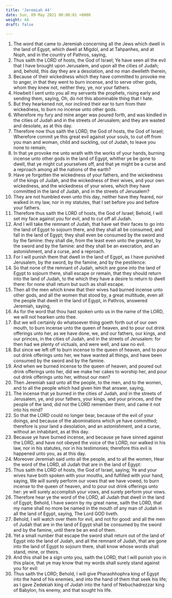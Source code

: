 ```yaml
---
title: 'Jeremiah 44'
date: Sun, 09 May 2021 00:00:01 +0000
weight: 44
draft: false
  
---
```


1. The word that came to Jeremiah concerning all the Jews which dwell in the land of Egypt, which dwell at Migdol, and at Tahpanhes, and at Noph, and in the country of Pathros, saying,
2. Thus saith the LORD of hosts, the God of Israel; Ye have seen all the evil that I have brought upon Jerusalem, and upon all the cities of Judah; and, behold, this day they are a desolation, and no man dwelleth therein,
3. Because of their wickedness which they have committed to provoke me to anger, in that they went to burn incense, and to serve other gods, whom they knew not, neither they, ye, nor your fathers.
4. Howbeit I sent unto you all my servants the prophets, rising early and sending them, saying, Oh, do not this abominable thing that I hate.
5. But they hearkened not, nor inclined their ear to turn from their wickedness, to burn no incense unto other gods.
6. Wherefore my fury and mine anger was poured forth, and was kindled in the cities of Judah and in the streets of Jerusalem; and they are wasted and desolate, as at this day.
7. Therefore now thus saith the LORD, the God of hosts, the God of Israel; Wherefore commit ye this great evil against your souls, to cut off from you man and woman, child and suckling, out of Judah, to leave you none to remain;
8. In that ye provoke me unto wrath with the works of your hands, burning incense unto other gods in the land of Egypt, whither ye be gone to dwell, that ye might cut yourselves off, and that ye might be a curse and a reproach among all the nations of the earth?
9. Have ye forgotten the wickedness of your fathers, and the wickedness of the kings of Judah, and the wickedness of their wives, and your own wickedness, and the wickedness of your wives, which they have committed in the land of Judah, and in the streets of Jerusalem?
10. They are not humbled even unto this day, neither have they feared, nor walked in my law, nor in my statutes, that I set before you and before your fathers.
11. Therefore thus saith the LORD of hosts, the God of Israel; Behold, I will set my face against you for evil, and to cut off all Judah.
12. And I will take the remnant of Judah, that have set their faces to go into the land of Egypt to sojourn there, and they shall all be consumed, and fall in the land of Egypt; they shall even be consumed by the sword and by the famine: they shall die, from the least even unto the greatest, by the sword and by the famine: and they shall be an execration, and an astonishment, and a curse, and a reproach.
13. For I will punish them that dwell in the land of Egypt, as I have punished Jerusalem, by the sword, by the famine, and by the pestilence:
14. So that none of the remnant of Judah, which are gone into the land of Egypt to sojourn there, shall escape or remain, that they should return into the land of Judah, to the which they have a desire to return to dwell there: for none shall return but such as shall escape.
15. Then all the men which knew that their wives had burned incense unto other gods, and all the women that stood by, a great multitude, even all the people that dwelt in the land of Egypt, in Pathros, answered Jeremiah, saying,
16. As for the word that thou hast spoken unto us in the name of the LORD, we will not hearken unto thee.
17. But we will certainly do whatsoever thing goeth forth out of our own mouth, to burn incense unto the queen of heaven, and to pour out drink offerings unto her, as we have done, we, and our fathers, our kings, and our princes, in the cities of Judah, and in the streets of Jerusalem: for then had we plenty of victuals, and were well, and saw no evil.
18. But since we left off to burn incense to the queen of heaven, and to pour out drink offerings unto her, we have wanted all things, and have been consumed by the sword and by the famine.
19. And when we burned incense to the queen of heaven, and poured out drink offerings unto her, did we make her cakes to worship her, and pour out drink offerings unto her, without our men?
20. Then Jeremiah said unto all the people, to the men, and to the women, and to all the people which had given him that answer, saying,
21. The incense that ye burned in the cities of Judah, and in the streets of Jerusalem, ye, and your fathers, your kings, and your princes, and the people of the land, did not the LORD remember them, and came it not into his mind?
22. So that the LORD could no longer bear, because of the evil of your doings, and because of the abominations which ye have committed; therefore is your land a desolation, and an astonishment, and a curse, without an inhabitant, as at this day.
23. Because ye have burned incense, and because ye have sinned against the LORD, and have not obeyed the voice of the LORD, nor walked in his law, nor in his statutes, nor in his testimonies; therefore this evil is happened unto you, as at this day.
24. Moreover Jeremiah said unto all the people, and to all the women, Hear the word of the LORD, all Judah that are in the land of Egypt:
25. Thus saith the LORD of hosts, the God of Israel, saying; Ye and your wives have both spoken with your mouths, and fulfilled with your hand, saying, We will surely perform our vows that we have vowed, to burn incense to the queen of heaven, and to pour out drink offerings unto her: ye will surely accomplish your vows, and surely perform your vows.
26. Therefore hear ye the word of the LORD, all Judah that dwell in the land of Egypt; Behold, I have sworn by my great name, saith the LORD, that my name shall no more be named in the mouth of any man of Judah in all the land of Egypt, saying, The Lord GOD liveth.
27. Behold, I will watch over them for evil, and not for good: and all the men of Judah that are in the land of Egypt shall be consumed by the sword and by the famine, until there be an end of them.
28. Yet a small number that escape the sword shall return out of the land of Egypt into the land of Judah, and all the remnant of Judah, that are gone into the land of Egypt to sojourn there, shall know whose words shall stand, mine, or theirs.
29. And this shall be a sign unto you, saith the LORD, that I will punish you in this place, that ye may know that my words shall surely stand against you for evil:
30. Thus saith the LORD; Behold, I will give Pharaohhophra king of Egypt into the hand of his enemies, and into the hand of them that seek his life; as I gave Zedekiah king of Judah into the hand of Nebuchadrezzar king of Babylon, his enemy, and that sought his life.
